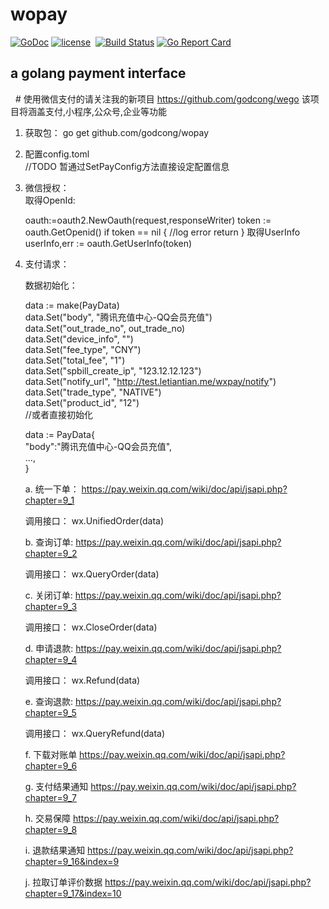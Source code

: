 

# wopay #
[![GoDoc](https://godoc.org/github.com/godcong/wopay?status.svg)](http://godoc.org/github.com/godcong/wopay)
[![license](https://img.shields.io/github/license/godcong/wopay.svg)](https://github.com/godcong/wopay/blob/master/LICENSE)
 [![Build Status](https://travis-ci.org/godcong/wopay.svg?branch=master)](https://travis-ci.org/godcong/wopay)
[![Go Report Card](https://goreportcard.com/badge/github.com/godcong/wopay)](https://goreportcard.com/report/github.com/godcong/wopay)


## a golang payment interface ##
 
# 使用微信支付的请关注我的新项目
https://github.com/godcong/wego
该项目将涵盖支付,小程序,公众号,企业等功能
 
 
1. 获取包：
go get github.com/godcong/wopay

2. 配置config.toml  
    //TODO 暂通过SetPayConfig方法直接设定配置信息

3. 微信授权：  
    取得OpenId:  
    
    
     oauth:=oauth2.NewOauth(request,responseWriter)
     token := oauth.GetOpenid()
     if token == nil {
        //log error
        return 
     }
     取得UserInfo
     userInfo,err := oauth.GetUserInfo(token)
    
4. 支付请求：  


   数据初始化：
        
    data := make(PayData)  
    data.Set("body", "腾讯充值中心-QQ会员充值")  
    data.Set("out_trade_no", out_trade_no)  
    data.Set("device_info", "")  
    data.Set("fee_type", "CNY")  
    data.Set("total_fee", "1")  
    data.Set("spbill_create_ip", "123.12.12.123")  
    data.Set("notify_url", "http://test.letiantian.me/wxpay/notify")  
    data.Set("trade_type", "NATIVE")  
    data.Set("product_id", "12")  
    //或者直接初始化
    
    data := PayData{  
        "body":"腾讯充值中心-QQ会员充值",  
        ...,  
    }  

   a. 统一下单： 
    https://pay.weixin.qq.com/wiki/doc/api/jsapi.php?chapter=9_1
    
    调用接口：
    wx.UnifiedOrder(data)

   b. 查询订单:
    https://pay.weixin.qq.com/wiki/doc/api/jsapi.php?chapter=9_2
    
    调用接口：
        wx.QueryOrder(data)
    
   c. 关闭订单:
    https://pay.weixin.qq.com/wiki/doc/api/jsapi.php?chapter=9_3
        
    调用接口：
        wx.CloseOrder(data)
        
   d. 申请退款:
   https://pay.weixin.qq.com/wiki/doc/api/jsapi.php?chapter=9_4
   
    调用接口：
           wx.Refund(data)
   
   e. 查询退款:
   https://pay.weixin.qq.com/wiki/doc/api/jsapi.php?chapter=9_5
   
    调用接口：
           wx.QueryRefund(data)
   
   f. 下载对账单
   https://pay.weixin.qq.com/wiki/doc/api/jsapi.php?chapter=9_6
   
   g. 支付结果通知
   https://pay.weixin.qq.com/wiki/doc/api/jsapi.php?chapter=9_7
   
   h. 交易保障
   https://pay.weixin.qq.com/wiki/doc/api/jsapi.php?chapter=9_8
   
   i. 退款结果通知
   https://pay.weixin.qq.com/wiki/doc/api/jsapi.php?chapter=9_16&index=9
   
   j. 拉取订单评价数据
   https://pay.weixin.qq.com/wiki/doc/api/jsapi.php?chapter=9_17&index=10
